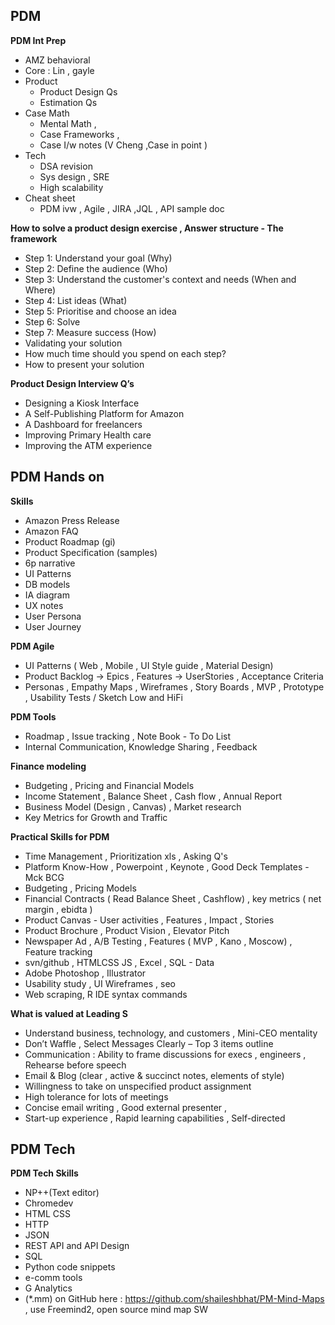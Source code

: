## PDM
**PDM Int Prep** 
- AMZ behavioral 
- Core : Lin , gayle 
- Product
  - Product Design Qs
  - Estimation Qs 
- Case Math
  - Mental Math ,
  - Case Frameworks , 
  - Case I/w notes (V Cheng ,Case in point ) 
- Tech 
  - DSA revision 
  - Sys design , SRE 
  - High scalability 
- Cheat sheet 
  - PDM ivw , Agile , JIRA ,JQL , API sample doc 

**How to solve a product design exercise , Answer structure - The framework** 
- Step 1: Understand your goal (Why) 
- Step 2: Define the audience (Who) 
- Step 3: Understand the customer's context and needs (When and Where) 
- Step 4: List ideas (What) 
- Step 5: Prioritise and choose an idea 
- Step 6: Solve 
- Step 7: Measure success (How) 
- Validating your solution 
- How much time should you spend on each step? 
- How to present your solution 

**Product Design Interview Q’s** 
- Designing a Kiosk Interface 
- A Self-Publishing Platform for Amazon 
- A Dashboard for freelancers 
- Improving Primary Health care 
- Improving the ATM experience 

## PDM Hands on
**Skills**
* Amazon Press Release 
* Amazon FAQ 
* Product Roadmap (gi) 
* Product Specification (samples)
* 6p narrative
* UI Patterns 
* DB models
* IA diagram 
* UX notes 
* User Persona  
* User Journey
 
**PDM Agile**
* UI Patterns ( Web , Mobile , UI Style guide , Material Design)
* Product Backlog -> Epics , Features -> UserStories , Acceptance Criteria
* Personas , Empathy Maps , Wireframes , Story Boards , MVP , Prototype ,  Usability Tests / Sketch Low and HiFi 

**PDM Tools**
* Roadmap , Issue tracking  , Note Book - To Do List
* Internal Communication,  Knowledge Sharing  , Feedback

**Finance modeling**
* Budgeting , Pricing  and Financial Models
* Income Statement , Balance Sheet , Cash flow , Annual Report
* Business Model (Design , Canvas)  ,  Market research 
* Key Metrics for Growth and Traffic

**Practical Skills for PDM**
* Time Management , Prioritization xls , Asking Q's
* Platform Know-How , Powerpoint , Keynote , Good Deck Templates - Mck BCG
* Budgeting , Pricing Models
* Financial Contracts ( Read Balance Sheet , Cashflow) , key metrics ( net margin , ebidta )
* Product Canvas - User activities , Features , Impact , Stories
* Product Brochure , Product Vision , Elevator Pitch
* Newspaper Ad , A/B Testing , Features ( MVP , Kano , Moscow) , Feature tracking
* svn/github , HTMLCSS JS , Excel , SQL - Data
* Adobe Photoshop , Illustrator
* Usability study , UI Wireframes , seo
* Web scraping, R IDE syntax commands 

**What is valued at Leading S**
* Understand business, technology, and customers , Mini-CEO mentality
* Don’t Waffle , Select Messages Clearly – Top 3 items outline
* Communication : Ability to frame discussions for execs , engineers , Rehearse before speech
* Email & Blog (clear , active & succinct notes, elements of style)
* Willingness to take on unspecified product assignment
* High tolerance for lots of meetings 
* Concise email writing , Good external presenter , 
* Start-up experience , Rapid learning capabilities , Self-directed

## PDM Tech
**PDM Tech Skills**
* NP++(Text editor)
* Chromedev 
* HTML CSS
* HTTP 
* JSON 
* REST API and API Design
* SQL
* Python code snippets
* e-comm tools
* G Analytics
* (*.mm) on GitHub here : https://github.com/shaileshbhat/PM-Mind-Maps , use Freemind2, open source mind map SW



